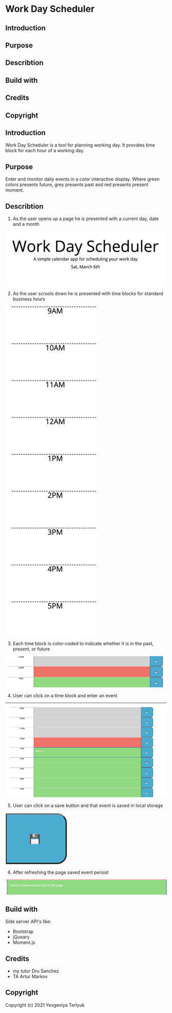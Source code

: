 # Work Day Scheduler 

## Introduction
## Purpose
## Describtion
## Build with
## Credits
## Copyright

## Introduction
Work Day Scheduler is a tool for planning working day. It provides time block for each hour of a working day.

## Purpose
Enter and monitor daily events in a color interactive display. Where green colors presents future, grey presents past and red presents present moment. 

## Describtion
1. As the user opens up a page he is presented with a current day, date and a month

![](./assets/images/1.png)

2. As the user scrools down he is presented with time blocks for standard business hours

![](./assets/images/2.png)

3. Each time block is color-coded to indicate whether it is in the past, present, or future

![](./assets/images/3.png)

4. User can click on a time block and enter an event

![](./assets/images/4.png)

5. User can click on a save button and that event is saved in local storage

![](./assets/images/5.png)

6. After refreshing the page saved event persist

![](./assets/images/6.png)

## Build with
Side server API's like:
- Bootstrap
- jQueary
- Moment.js 

## Credits
- my tutor Dru Sanchez
- TA Artur Markov

## Copyright
Copyright (c) 2021 Yevgeniya Terlyuk
